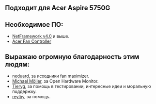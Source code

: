 ﻿## Подходит для Acer Aspire 5750G

## Необходимое ПО:
- [NetFramework v4.0](https://www.microsoft.com/ru-ru/download/details.aspx?id=17851) и выше.
- [Acer Fan Controller](ftp://ftp2.acer-euro.com/Archiv/notebook/aspire_5750G/fan/FanController_V1.0.0.3.zip)

## Выражаю огромную благодарность этим людям:
- [neduard](https://github.com/neduard/acer_5750G_fan_maximiser), за исходники fan maximizer.
- [Michael Möller](https://github.com/openhardwaremonitor/openhardwaremonitor), за Open Hardware Monitor.
- [Tiervg](http://acerfans.ru/index.php?subaction=userinfo&user=Tiervg), за помощь в тестировании, интересные идеи и моральную поддержку.
- [reylby](http://acerfans.ru/index.php?subaction=userinfo&user=reylby), за помощь.